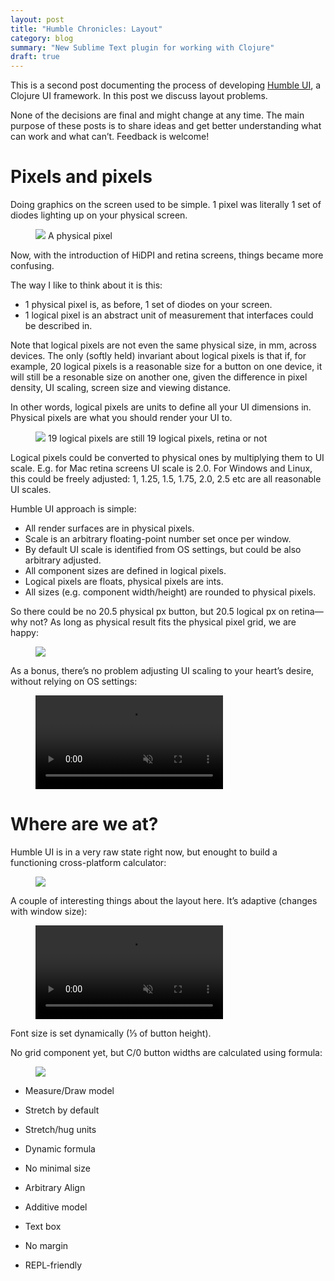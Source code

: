 ```yaml
---
layout: post
title: "Humble Chronicles: Layout"
category: blog
summary: "New Sublime Text plugin for working with Clojure"
draft: true
---
```


This is a second post documenting the process of developing [Humble UI](https://github.com/HumbleUI/HumbleUI/), a Clojure UI framework. In this post we discuss layout problems.

None of the decisions are final and might change at any time. The main purpose of these posts is to share ideas and get better understanding what can work and what can’t. Feedback is welcome!

# Pixels and pixels

Doing graphics on the screen used to be simple. 1 pixel was literally 1 set of diodes lighting up on your physical screen.

<figure>
  <img src="./px_physical.png">
  A physical pixel
</figure>

Now, with the introduction of HiDPI and retina screens, things became more confusing.

The way I like to think about it is this:

- 1 physical pixel is, as before, 1 set of diodes on your screen.
- 1 logical pixel is an abstract unit of measurement that interfaces could be described in.

Note that logical pixels are not even the same physical size, in mm, across devices. The only (softly held) invariant about logical pixels is that if, for example, 20 logical pixels is a reasonable size for a button on one device, it will still be a resonable size on another one, given the difference in pixel density, UI scaling, screen size and viewing distance.

In other words, logical pixels are units to define all your UI dimensions in. Physical pixels are what you should render your UI to.

<figure>
  <img src="./px_logical.png">
  19 logical pixels are still 19 logical pixels, retina or not
</figure>

Logical pixels could be converted to physical ones by multiplying them to UI scale. E.g. for Mac retina screens UI scale is 2.0. For Windows and Linux, this could be freely adjusted: 1, 1.25, 1.5, 1.75, 2.0, 2.5 etc are all reasonable UI scales.

Humble UI approach is simple:

- All render surfaces are in physical pixels.
- Scale is an arbitrary floating-point number set once per window.
- By default UI scale is identified from OS settings, but could be also arbitrary adjusted.
- All component sizes are defined in logical pixels.
- Logical pixels are floats, physical pixels are ints.
- All sizes (e.g. component width/height) are rounded to physical pixels.

So there could be no 20.5 physical px button, but 20.5 logical px on retina—why not? As long as physical result fits the physical pixel grid, we are happy:

<figure>
  <img src="./scaling.png">
</figure>

As a bonus, there’s no problem adjusting UI scaling to your heart’s desire, without relying on OS settings:

<figure>
  <video autoplay="" muted="" loop="" preload="auto" playsinline="" controls><source src="ui_scale.mp4" type="video/mp4"></video>
</figure>


# Where are we at?

Humble UI is in a very raw state right now, but enought to build a functioning cross-platform calculator:

<figure>
  <img src="./calculator.png">
</figure>

A couple of interesting things about the layout here. It’s adaptive (changes with window size):

<figure>
  <video autoplay="" muted="" loop="" preload="auto" playsinline="" controls><source src="stretch.mp4" type="video/mp4"></video>
</figure>

Font size is set dynamically (⅓ of button height).

No grid component yet, but C/0 button widths are calculated using formula:

<figure>
  <img src="./formula.png">
</figure>


- Measure/Draw model
- Stretch by default
- Stretch/hug units
- Dynamic formula
- No minimal size
- Arbitrary Align 
- Additive model
- Text box
- No margin

- REPL-friendly
